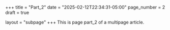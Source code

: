 +++
title = "Part_2"
date = "2025-02-12T22:34:31-05:00"
page_number = 2
draft = true

layout = "subpage"
+++
This is page part_2 of a multipage article.
